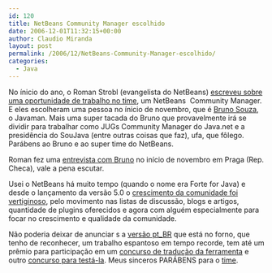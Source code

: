 ```yaml
---
id: 120
title: NetBeans Community Manager escolhido
date: 2006-12-01T11:32:15+00:00
author: Claudio Miranda
layout: post
permalink: /2006/12/NetBeans-Community-Manager-escolhido/
categories:
  - Java
---
```

No ínicio do ano, o Roman Strobl (evangelista do NetBeans) <a target="_blank" href="http://blogs.sun.com/roumen/entry/open_job_position_netbeans_community">escreveu sobre uma oportunidade de trabalho no time</a>, um NetBeans&nbsp; Community Manager. E eles escolheram uma pessoa no ínicio de novembro, que é <a target="_blank" href="http://weblogs.java.net/blog/brunos/">Bruno Souza</a>, o Javaman. Mais uma super tacada do Bruno que provavelmente irá se dividir para trabalhar como JUGs Community Manager do Java.net e a presidência do SouJava (entre outras coisas que faz), ufa, que fôlego. Parábens ao Bruno e ao super time do NetBeans.
  
  


Roman fez uma <a target="_blank" href="http://blogs.sun.com/roumen/entry/netbeans_podcast_%2319_-_interview">entrevista com Bruno</a> no início de novembro em Praga (Rep. Checa), vale a pena escutar. 

Usei o NetBeans há muito tempo (quando o nome era Forte for Java) e desde o lançamento da versão 5.0 o <a target="_blank" href="http://blogs.sun.com/roumen/entry/netbeans_community_growth%2C_revisited">crescimento da comunidade foi vertiginoso</a>, pelo movimento nas listas de discussão, blogs e artigos, quantidade de plugins oferecidos e agora com alguém especialmente para focar no crescimento e qualidade da comunidade. 

Não poderia deixar de anunciar s a <a target="_blank" href="http://translatedfiles.netbeans.org/index_pt_BR.html">versão pt_BR</a> que está no forno, que tenho de reconhecer, um trabalho espantoso em tempo recorde, tem até um prêmio para participação em um <a target="_blank" href="http://translatedfiles.netbeans.org/pt_BR/5.5contest.html">concurso de tradução da ferramenta</a> e outro <a target="_blank" href="http://translatedfiles.netbeans.org/pt_BR/5.5testingcontest.html">concurso para testá-la</a>. Meus sinceros PARÁBENS para o <a target="_blank" href="http://wiki.netbeans.org/wiki/view/TranslationTeam_pt_BR">time</a>.